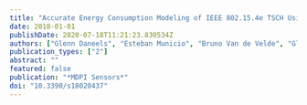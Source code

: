 ```yaml
---
title: "Accurate Energy Consumption Modeling of IEEE 802.15.4e TSCH Using Dual-Band OpenMote Hardware"
date: 2018-01-01
publishDate: 2020-07-18T11:21:23.830534Z
authors: ["Glenn Daneels", "Esteban Municio", "Bruno Van de Velde", "Glenn Ergeerts", "Maarten Weyn", "Steven Latré", "Jeroen Famaey"]
publication_types: ["2"]
abstract: ""
featured: false
publication: "*MDPI Sensors*"
doi: "10.3390/s18020437"
---
```


